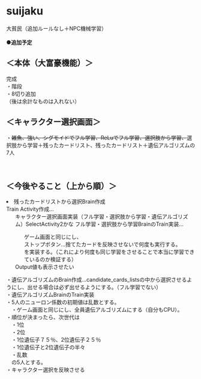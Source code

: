 # suijaku
大貧民（追加ルールなし＋NPC機械学習）
<BR><BR>
  <b>●追加予定</b><BR>
  <h2>＜本体（大富豪機能）＞</h2>
完成<BR>
・階段<BR>
・8切り追加<BR>
（後は余計なものは入れない）<BR>
  
<h2>＜キャラクター選択画面＞</h2>
・<s>雑魚、強い、シグモイドでフル学習、ReLuでフル学習、選択肢から学習、</s>選択肢から学習＋残ったカードリスト、残ったカードリスト＋遺伝アルゴリズムの7人<BR>
<BR><BR>
  
<h2>＜今後やること（上から順）＞</h2>
<li>残ったカードリストから選択Brain作成<BR>
Train Activity作成…
<ul>キャラクター選択画面実装（フル学習・選択肢から学習・遺伝アルゴリズム）SelectActivity2かな
フル学習・選択肢から学習BrainのTrain実装…<BR>
<ul>ゲーム画面と同じにし、<BR>
ストップボタン…捨てたカードを反映させないで何度も実行する。<BR>
  を実装する。（これにより何度も同じ学習をさせることで本当に学習できているのか検証する）<BR></ul>
  Output値も表示させたい<BR></ul>
</li>
・遺伝アルゴリズムのBrain作成…candidate_cards_listsの中から選択させるようにし、出せる場合は必ず出せるようにする。（フル学習でない）<BR>
・遺伝アルゴリズムBrainのTrain実装<BR>
  ・5人のニューロン係数の初期値は乱数とする。<BR>
　・ゲーム画面と同じにし、全員遺伝アルゴリズムにする（自分もCPU）。<BR>
  ・順位が決まったら、次世代は<BR>
  　・1位<BR>
  　・2位<BR>
  　・1位遺伝子７５％、2位遺伝子２５％<BR>
  　・1位遺伝子と2位遺伝子の半々<BR>
  　・乱数<BR>
  　の5人とする。<BR>
・キャラクター選択を反映させる
